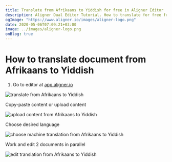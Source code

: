 ```yaml
---
title: Translate from Afrikaans to Yiddish for free in Aligner Editor
description: Aligner Dual Editor Tutorial. How to translate for free from Afrikaans to Yiddish. Aligner is multilingual document management platform. 
ogImage: "https://www.aligner.io/images/aligner-logo.png"
date: 2020-05-06T07:09:21+03:00
image: ../images/aligner-logo.png
onBlog: true
---
```


# How to translate document from Afrikaans to Yiddish

1. Go to editor at [app.aligner.io](https://app.aligner.io "Aligner App web page")

![translate from Afrikaans to Yiddish](../aligner-blank-editor.png "translate from Afrikaans to Yiddish")

Copy-paste content or upload content

![upload content from Afrikaans to Yiddish](../aligner-uploaded-document.png "upload content from Afrikaans to Yiddish")

Choose desired language

![choose machine translation from Afrikaans to Yiddish](../aligner-language-dropdown.png "choose machine translation from Afrikaans to Yiddish")

Work and edit 2 documents in parallel

![edit translation from Afrikaans to Yiddish](../aligner-double-sitded-editor.png "edit translation from Afrikaans to Yiddish")


